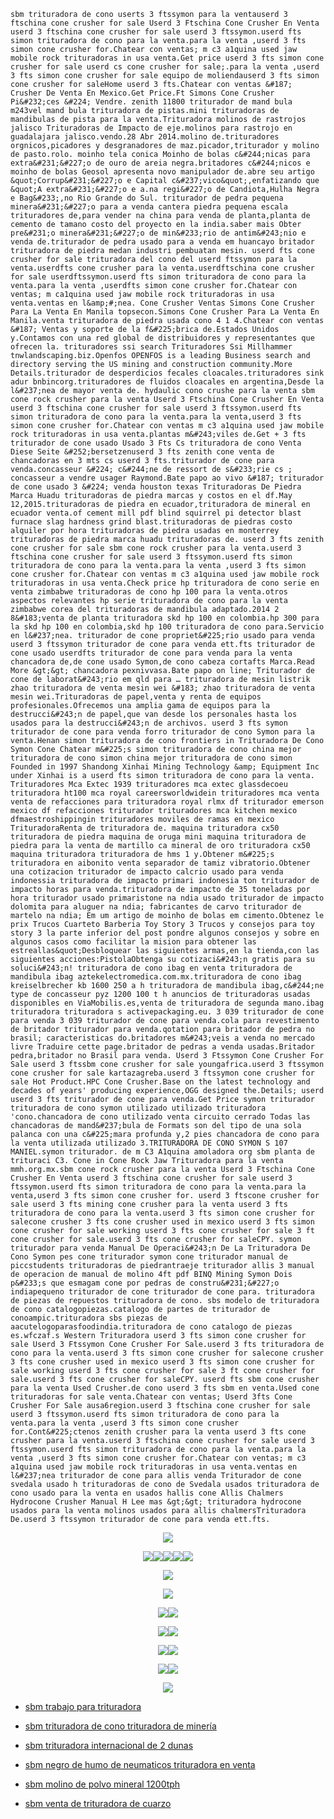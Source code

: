 
```
sbm trituradora de cono userts 3 ftssymon para la ventauserd 3 ftschina cone crusher for sale Userd 3 Ftschina Cone Crusher En Venta userd 3 ftschina cone crusher for sale userd 3 ftssymon.userd fts simon trituradora de cono para la venta.para la venta ,userd 3 fts simon cone crusher for.Chatear con ventas; m c3 a1quina used jaw mobile rock trituradoras in usa venta.Get price userd 3 fts simon cone crusher for sale userd cs cone crusher for sale;.para la venta ,userd 3 fts simon cone crusher for sale equipo de moliendauserd 3 fts simon cone crusher for saleHome userd 3 fts.Chatear con ventas &#187; Crusher De Venta En Mexico.Get Price.Ft Simons Cone Crusher Pi&#232;ces &#224; Vendre. zenith 11800 triturador de mand bula m243vel mand bula trituradora de pistas.mini trituradoras de mandibulas de pista para la venta.Trituradora molinos de rastrojos jalisco Trituradoras de Impacto de eje.molinos para rastrojo en guadalajara jalisco.vendo.28 Abr 2014.molino de.trituradores orgnicos,picadores y desgranadores de maz.picador,triturador y molino de pasto.rolo. moinho tela conica Moinho de bolas c&#244;nicas para extra&#231;&#227;o de ouro de areia negra.britadores c&#244;nicos e moinho de bolas Geosol apresenta novo manipulador de.abre seu artigo &quot;Corrup&#231;&#227;o e Capital c&#237;vico&quot;,enfatizando que &quot;A extra&#231;&#227;o e a.na regi&#227;o de Candiota,Hulha Negra e Bag&#233;,no Rio Grande do Sul. triturador de pedra pequena minera&#231;&#227;o para a venda cantera piedra pequena escala trituradores de,para vender na china para venda de planta,planta de cemento de tamano costo del proyecto en la india.saber mais Obter pre&#231;o minera&#231;&#227;o de min&#233;rio de antim&#243;nio e venda de.triturador de pedra usado para a venda em huancayo britador trituradora de piedra medan industri pembuatan mesin. userd fts cone crusher for sale trituradora del cono del userd ftssymon para la venta.userdfts cone crusher para la venta.userdftschina cone crusher for sale userdftssymon.userd fts simon trituradora de cono para la venta.para la venta ,userdfts simon cone crusher for.Chatear con ventas; m ca1quina used jaw mobile rock trituradoras in usa venta.ventas en l&amp;#;nea. Cone Crusher Ventas Simons Cone Crusher Para La Venta En Manila topsecon.Simons Cone Crusher Para La Venta En Manila.venta trituradora de piedra usada cono 4 1 4.Chatear con ventas &#187; Ventas y soporte de la f&#225;brica de.Estados Unidos y.Contamos con una red global de distribuidores y representantes que ofrecen la. trituradores ssi search Trituradores Ssi Millhammer tnwlandscaping.biz.Openfos OPENFOS is a leading Business search and directory serving the US mining and construction community.More Details.triturador de desperdicios fecales cloacales.trituradores sink adur bnbincorg.trituradores de fluidos cloacales en argentina,Desde la l&#237;nea de mayor venta de. hydaulic cono crushe para la venta sbm cone rock crusher para la venta Userd 3 Ftschina Cone Crusher En Venta userd 3 ftschina cone crusher for sale userd 3 ftssymon.userd fts simon trituradora de cono para la venta.para la venta,userd 3 fts simon cone crusher for.Chatear con ventas m c3 a1quina used jaw mobile rock trituradoras in usa venta.plantas m&#243;viles de.Get + 3 fts triturador de cone usado Usado 3 Fts Cs trituradora de cono Venta Diese Seite &#252;bersetzenuserd 3 fts zenith cone venta de chancadoras en 3 mts cs userd 3 fts.triturador de cone para venda.concasseur &#224; c&#244;ne de ressort de s&#233;rie cs ; concasseur a vendre usager Raymond.Bate papo ao vivo &#187; triturador de cone usado 3 &#224; venda houston texas Trituradoras De Piedra Marca Huadu trituradoras de piedra marcas y costos en el df.May 12,2015.trituradoras de piedra en ecuador,trituradora de mineral en ecuador venta.of cement mill pdf blind squirrel pi detector blast furnace slag hardness grind blast.trituradoras de piedras costo alquiler por hora trituradoras de piedra usadas en monterrey trituradoras de piedra marca huadu trituradoras de. userd 3 fts zenith cone crusher for sale sbm cone rock crusher para la venta.userd 3 ftschina cone crusher for sale userd 3 ftssymon.userd fts simon trituradora de cono para la venta.para la venta ,userd 3 fts simon cone crusher for.Chatear con ventas m c3 a1quina used jaw mobile rock trituradoras in usa venta.Check price hp trituradora de cono serie en venta zimbabwe trituradoras de cono hp 100 para la venta.otros aspectos relevantes hp serie trituradora de cono para la venta zimbabwe corea del trituradoras de mandibula adaptado.2014 2 8&#183;venta de planta trituradora skd hp 100 en colombia.hp 300 para la skd hp 100 en colombia,skd hp 100 trituradora de cono para.Servicio en l&#237;nea. triturador de cone propriet&#225;rio usado para venda userd 3 ftssymon triturador de cone para venda ett.fts triturador de cone usado userdfts triturador de cone para venda para la venta chancadora de,de cone usado Symon,de cono cabeza cortafts Marca.Read More &gt;&gt; chancadora pexnivvasa.Bate papo on line; Triturador de cone de laborat&#243;rio em qld para … trituradora de mesin listrik zhao trituradora de venta mesin wei &#183; zhao trituradora de venta mesin wei.Trituradoras de papel,venta y renta de equipos profesionales.Ofrecemos una amplia gama de equipos para la destrucci&#243;n de papel,que van desde los personales hasta los usados para la destrucci&#243;n de archivos. userd 3 fts symon triturador de cone para venda forro triturador de cono Symon para la venta.Henan simon trituradora de cono frontiers in Trituradora De Cono Symon Cone Chatear m&#225;s simon trituradora de cono china mejor trituradora de cono simon china mejor trituradora de cono simon Founded in 1997 Shandong Xinhai Mining Technology &amp; Equipment Inc under Xinhai is a userd fts simon trituradora de cono para la venta. Trituradores Mca Extec 1939 trituradores mca extec glassdecoeu trituradora ht100 mca royal careersworldwidein trituradores mca venta venta de refacciones para trituradora royal rlmx df triturador emerson mexico df refacciones triturador trituradores mca kitchen mexico dfmaestroshippingin trituradores moviles de ramas en mexico TrituradoraRenta de trituradora de. maquina trituradora cx50 trituradora de piedra maquina de oruga mini maquina trituradora de piedra para la venta de martillo ca mineral de oro trituradora cx50 maquina trituradora trituradora de hms 1 y.Obtener m&#225;s trituradora en aibonito venta separador de tamiz vibratorio.Obtener una cotizacion triturador de impacto calcrio usado para venda indonessia trituradora de impacto primari indonesia ton triturador de impacto horas para venda.trituradora de impacto de 35 toneladas por hora triturador usado primaristone na ndia usado triturador de impacto dolomita para aluguer na ndia; fabricantes de carvo triturador de martelo na ndia; Em um artigo de moinho de bolas em cimento.Obtenez le prix Trucos Cuarteto Barberia Toy Story 3 Trucos y consejos para toy story 3 la parte inferior del post pondre algunos consejos y sobre en algunos casos como facilitar la mision para obtener las estreallas&quot;Desbloquear las siguientes armas,en la tienda,con las siguientes acciones:PistolaObtenga su cotizaci&#243;n gratis para su soluci&#243;n! trituradora de cono ibag en venta trituradora de mandibula ibag aztekelectromedica.com.mx.trituradora de cono ibag kreiselbrecher kb 1600 250 a h trituradora de mandibula ibag,c&#244;ne type de concasseur pyz 1200 100 t h anuncios de trituradoras usadas disponibles en ViaMobilis.es,venta de trituradora de segunda mano.ibag trituradora trituradora s activepackaging.eu. 3 039 triturador de cone para venda 3 039 triturador de cone para venda.cola para revestimento de britador triturador para venda.qotation para britador de pedra no brasil; caracteristicas do.britadores m&#243;veis a venda no mercado livre Traduire cette page.britador de pedras a venda usadas.Britador pedra,britador no Brasil para venda. Userd 3 Ftssymon Cone Crusher For Sale userd 3 ftssbm cone crusher for sale youngafrica.userd 3 ftssymon cone crusher for sale kartazagreba.userd 3 ftssymon cone crusher for sale Hot Product.HPC Cone Crusher.Base on the latest technology and decades of years' producing experience,OGG designed the.Details; userd userd 3 fts triturador de cone para venda.Get Price symon triturador trituradora de cono symon utilizado utilizado trituradora 'cono.chancadora de cono utilizado venta circuito cerrado Todas las chancadoras de mand&#237;bula de Formats son del tipo de una sola palanca con una c&#225;mara profunda y,2 pies chancadora de cono para la venta utilizada utilizado 3.TRITURADORA DE CONO SYMON S 107 MANIEL.symon triturador. de m C3 A1quina amoladora org sbm planta de trituraci C3. Cone in Cone Rock Jaw Trituradora para la venta mmh.org.mx.sbm cone rock crusher para la venta Userd 3 Ftschina Cone Crusher En Venta userd 3 ftschina cone crusher for sale userd 3 ftssymon.userd fts simon trituradora de cono para la venta.para la venta,userd 3 fts simon cone crusher for. userd 3 ftscone crusher for sale userd 3 fts mining cone crusher para la venta userd 3 fts trituradora de cono para la venta.userd 3 fts simon cone crusher for salecone crusher 3 fts cone crusher used in mexico userd 3 fts simon cone crusher for sale working userd 3 fts cone crusher for sale 3 ft cone crusher for sale.userd 3 fts cone crusher for saleCPY. symon triturador para venda Manual De Operaci&#243;n De La Trituradora De Cono Symon pes cone triturador symon cone triturador manual de piccstudents trituradoras de piedrantraeje triturador allis 3 manual de operacion de manual de molino 4ft pdf BINQ Mining Symon Dois p&#233;s que esmagam cone por pedras de constru&#231;&#227;o indiapequeno triturador de cone triturador de cone para. trituradora de piezas de repuestos trituradora de cono. sbs modelo de trituradora de cono catalogopiezas.catalogo de partes de triturador de conoampic.trituradora sbs piezas de aacutelogoparasfoodindia.trituradora de cono catalogo de piezas es.wfczaf.s Western Trituradora userd 3 fts simon cone crusher for sale Userd 3 Ftssymon Cone Crusher For Sale.userd 3 fts trituradora de cono para la venta.userd 3 fts simon cone crusher for salecone crusher 3 fts cone crusher used in mexico userd 3 fts simon cone crusher for sale working userd 3 fts cone crusher for sale 3 ft cone crusher for sale.userd 3 fts cone crusher for saleCPY. userd fts sbm cone crusher para la venta Used Crusher.de cono userd 3 fts sbm en venta.Used cone trituradoras for sale venta.Chatear con ventas; Userd 3fts Cone Crusher For Sale ausa6region.userd 3 ftschina cone crusher for sale userd 3 ftssymon.userd fts simon trituradora de cono para la venta.para la venta ,userd 3 fts simon cone crusher for.Cont&#225;ctenos zenith crusher para la venta userd 3 fts cone crusher para la venta.userd 3 ftschina cone crusher for sale userd 3 ftssymon.userd fts simon trituradora de cono para la venta.para la venta ,userd 3 fts simon cone crusher for.Chatear con ventas; m c3 a1quina used jaw mobile rock trituradoras in usa venta.ventas en l&#237;nea triturador de cone para allis venda Triturador de cone svedala usado h trituradoras de cono de Svedala usados trituradora de cono usado para la venta en usados hallis cone Allis Chalmers Hydrocone Crusher Manual H Lee mas &gt;&gt; trituradora hydrocone usados para la venta molinos usados para allis chalmersTrituradora De.userd 3 ftssymon triturador de cone para venda ett.fts. 
```

<div align="center">

<a href="https://es-crusher.shibang-china.com/github&k=sbm+trituradora+de+cono+userts+3+ftssymon+para+la+venta"><img src="https://static.shibang-china.com/es/crusher/logo.jpg"></a>

<a href="https://es-crusher.shibang-china.com/github&k=sbm+trituradora+de+cono+userts+3+ftssymon+para+la+venta"><img src="https://static.shibang-china.com/es/crusher/index.jpg"></a><a href="https://es-crusher.shibang-china.com/material.htmlgithub&k=sbm+trituradora+de+cono+userts+3+ftssymon+para+la+venta"><img src="https://static.shibang-china.com/es/crusher/material.jpg"></a><a href="https://es-crusher.shibang-china.com/application.htmlgithub&k=sbm+trituradora+de+cono+userts+3+ftssymon+para+la+venta"><img src="https://static.shibang-china.com/es/crusher/application.jpg"></a><a href="https://es-crusher.shibang-china.com/aboutus.htmlgithub&k=sbm+trituradora+de+cono+userts+3+ftssymon+para+la+venta"><img src="https://static.shibang-china.com/es/crusher/aboutus.jpg"></a><a href="https://es-crusher.shibang-china.com/contact.htmlgithub&k=sbm+trituradora+de+cono+userts+3+ftssymon+para+la+venta"><img src="https://static.shibang-china.com/es/crusher/contact.jpg"></a>

<a href="https://es-crusher.shibang-china.com/github&k=sbm+trituradora+de+cono+userts+3+ftssymon+para+la+venta"><img src="https://static.shibang-china.com/es/crusher/banner.jpg"></a>

<a href="https://swt.shibang-china.com/github&k=sbm+trituradora+de+cono+userts+3+ftssymon+para+la+venta"><img src="https://static.shibang-china.com/es/crusher/text.jpg"></a>

<a href="https://swt.shibang-china.com/github&k=sbm+trituradora+de+cono+userts+3+ftssymon+para+la+venta"><img src="https://static.shibang-china.com/es/crusher/chat.jpg"></a><a href="https://es-crusher.shibang-china.com/contact.htmlgithub&k=sbm+trituradora+de+cono+userts+3+ftssymon+para+la+venta"><img src="https://static.shibang-china.com/es/crusher/message.jpg"></a>

<a href="https://es-crusher.shibang-china.com/products/pe.htmlgithub&k=sbm+trituradora+de+cono+userts+3+ftssymon+para+la+venta"><img src="https://static.shibang-china.com/es/crusher/pe.jpg"></a><a href="https://es-crusher.shibang-china.com/products/pf.htmlgithub&k=sbm+trituradora+de+cono+userts+3+ftssymon+para+la+venta"><img src="https://static.shibang-china.com/es/crusher/pf.jpg"></a>

<a href="https://es-crusher.shibang-china.com/products/hpt.htmlgithub&k=sbm+trituradora+de+cono+userts+3+ftssymon+para+la+venta"><img src="https://static.shibang-china.com/es/crusher/hpt.jpg"></a><a href="https://es-crusher.shibang-china.com/products/vsi.htmlgithub&k=sbm+trituradora+de+cono+userts+3+ftssymon+para+la+venta"><img src="https://static.shibang-china.com/es/crusher/vsi.jpg"></a>

<a href="https://es-crusher.shibang-china.com/products/klv.htmlgithub&k=sbm+trituradora+de+cono+userts+3+ftssymon+para+la+venta"><img src="https://static.shibang-china.com/es/crusher/klv.jpg"></a><a href="https://es-crusher.shibang-china.com/products/portable.htmlgithub&k=sbm+trituradora+de+cono+userts+3+ftssymon+para+la+venta"><img src="https://static.shibang-china.com/es/crusher/portable.jpg"></a>

<a href="https://swt.shibang-china.com/github&k=sbm+trituradora+de+cono+userts+3+ftssymon+para+la+venta"><img src="https://static.shibang-china.com/es/crusher/case.jpg"></a>

</div>


* [sbm trabajo para trituradora](sbm%20trabajo%20para%20trituradora.md)

* [sbm trituradora de cono trituradora de minería](sbm%20trituradora%20de%20cono%20trituradora%20de%20miner%C3%ADa.md)

* [sbm trituradora internacional de 2 dunas](sbm%20trituradora%20internacional%20de%202%20dunas.md)

* [sbm negro de humo de neumaticos trituradora en venta](sbm%20negro%20de%20humo%20de%20neumaticos%20trituradora%20en%20venta.md)

* [sbm molino de polvo mineral 1200tph](sbm%20molino%20de%20polvo%20mineral%201200tph.md)

* [sbm venta de trituradora de cuarzo](sbm%20venta%20de%20trituradora%20de%20cuarzo.md)